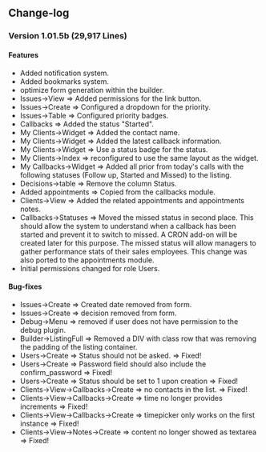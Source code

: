 ## Change-log
### Version 1.01.5b (29,917 Lines)
#### Features
 * Added notification system.
 * Added bookmarks system.
 * optimize form generation within the builder.
 * Issues->View => Added permissions for the link button.
 * Issues->Create => Configured a dropdown for the priority.
 * Issues->Table => Configured priority badges.
 * Callbacks => Added the status "Started".
 * My Clients->Widget => Added the contact name.
 * My Clients->Widget => Added the latest callback information.
 * My Clients->Widget => Use a status badge for the status.
 * My Clients->Index => reconfigured to use the same layout as the widget.
 * My Callbacks->Widget => Added all prior from today's calls with the following statuses (Follow up, Started and Missed) to the listing.
 * Decisions->table => Remove the column Status.
 * Added appointments => Copied from the callbacks module.
 * Clients->View => Added the related appointments and appointments notes.
 * Callbacks->Statuses => Moved the missed status in second place. This should allow the system to understand when a callback has been started and prevent it to switch to missed. A CRON add-on will be created later for this purpose. The missed status will allow managers to gather performance stats of their sales employees. This change was also ported to the appointments module.
 * Initial permissions changed for role Users.

#### Bug-fixes
 * Issues->Create => Created date removed from form.
 * Issues->Create => decision removed from form.
 * Debug->Menu => removed if user does not have permission to the debug plugin.
 * Builder->ListingFull => Removed a DIV with class row that was removing the padding of the listing container.
 * Users->Create => Status should not be asked. => Fixed!
 * Users->Create => Password field should also include the confirm_password => Fixed!
 * Users->Create => Status should be set to 1 upon creation => Fixed!
 * Clients->View->Callbacks->Create => no contacts in the list. => Fixed!
 * Clients->View->Callbacks->Create => time no longer provides increments => Fixed!
 * Clients->View->Callbacks->Create => timepicker only works on the first instance => Fixed!
 * Clients->View->Notes->Create => content no longer showed as textarea => Fixed!
